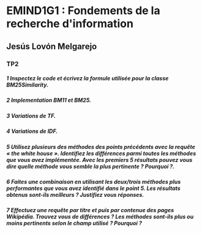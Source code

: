 # EMIND1G1 : Fondements de la recherche d'information

## Jesús Lovón Melgarejo

### TP2

##### 1 Inspectez le code et écrivez la formule utilisée pour la classe BM25Similarity.


##### 2 Implementation BM11 et BM25.


##### 3 Variations de TF.


##### 4 Variations de IDF.


##### 5 Utilisez plusieurs des méthodes des points précédents avec la requête « the white house ». Identifiez les différences parmi toutes les méthodes que vous avez implémentée. Avec les premiers 5 résultats pouvez vous dire quelle méthode vous semble la plus pertinente ? Pourquoi ?.

##### 6 Faites une combinaison en utilisant les deux/trois méthodes plus performantes que vous avez identifié dans le point 5. Les résultats obtenus sont-ils meilleurs ? Justifiez vous réponses.

##### 7 Effectuez une requête par titre et puis par contenue des pages Wikipédia. Trouvez vous de différences ? Les méthodes sont-ils plus ou moins pertinents selon le champ utilisé ? Pourquoi ?

